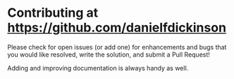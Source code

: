 # Contributing at <https://github.com/danielfdickinson>

Please check for open issues (or add one) for enhancements and
bugs that you would like resolved, write the solution, and submit a
Pull Request!

Adding and improving documentation is always handy as well.
